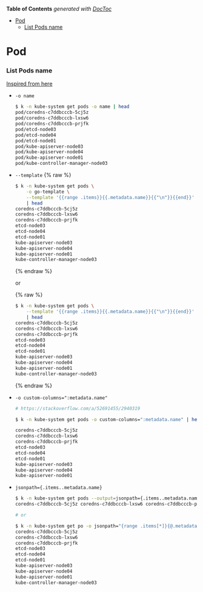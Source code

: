 <!-- START doctoc generated TOC please keep comment here to allow auto update -->
<!-- DON'T EDIT THIS SECTION, INSTEAD RE-RUN doctoc TO UPDATE -->
**Table of Contents**  *generated with [DocToc](https://github.com/thlorenz/doctoc)*

- [Pod](#pod)
    - [List Pods name](#list-pods-name)

<!-- END doctoc generated TOC please keep comment here to allow auto update -->

# Pod

### List Pods name
[Inspired from here](https://stackoverflow.com/a/51612372/2940319)

- `-o name`
  ```bash
  $ k -n kube-system get pods -o name | head
  pod/coredns-c7ddbcccb-5cj5z
  pod/coredns-c7ddbcccb-lxsw6
  pod/coredns-c7ddbcccb-prjfk
  pod/etcd-node03
  pod/etcd-node04
  pod/etcd-node01
  pod/kube-apiserver-node03
  pod/kube-apiserver-node04
  pod/kube-apiserver-node01
  pod/kube-controller-manager-node03
  ```

- `--template`
  {% raw %}
  ```bash
  $ k -n kube-system get pods \
      -o go-template \
      --template '{{range .items}}{{.metadata.name}}{{"\n"}}{{end}}' \
      | head
  coredns-c7ddbcccb-5cj5z
  coredns-c7ddbcccb-lxsw6
  coredns-c7ddbcccb-prjfk
  etcd-node03
  etcd-node04
  etcd-node01
  kube-apiserver-node03
  kube-apiserver-node04
  kube-apiserver-node01
  kube-controller-manager-node03
  ```
  {% endraw %}

  or

  {% raw %}
  ```bash
  $ k -n kube-system get pods \
      --template '{{range .items}}{{.metadata.name}}{{"\n"}}{{end}}' \
      | head
  coredns-c7ddbcccb-5cj5z
  coredns-c7ddbcccb-lxsw6
  coredns-c7ddbcccb-prjfk
  etcd-node03
  etcd-node04
  etcd-node01
  kube-apiserver-node03
  kube-apiserver-node04
  kube-apiserver-node01
  kube-controller-manager-node03
  ```
  {% endraw %}


- `-o custom-columns=":metadata.name"`
    ```bash
    # https://stackoverflow.com/a/52691455/2940319

    $ k -n kube-system get pods -o custom-columns=":metadata.name" | head

    coredns-c7ddbcccb-5cj5z
    coredns-c7ddbcccb-lxsw6
    coredns-c7ddbcccb-prjfk
    etcd-node03
    etcd-node04
    etcd-node01
    kube-apiserver-node03
    kube-apiserver-node04
    kube-apiserver-node01
    ```

- `jsonpath={.items..metadata.name}`
    ```bash
    $ k -n kube-system get pods --output=jsonpath={.items..metadata.name}
    coredns-c7ddbcccb-5cj5z coredns-c7ddbcccb-lxsw6 coredns-c7ddbcccb-prjfk ...

    # or

    $ k -n kube-system get po -o jsonpath="{range .items[*]}{@.metadata.name}{'\n'}{end}" | head -10
    coredns-c7ddbcccb-5cj5z
    coredns-c7ddbcccb-lxsw6
    coredns-c7ddbcccb-prjfk
    etcd-node03
    etcd-node04
    etcd-node01
    kube-apiserver-node03
    kube-apiserver-node04
    kube-apiserver-node01
    kube-controller-manager-node03
    ```
